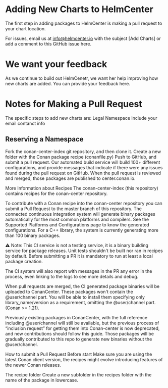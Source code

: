 # Adding New Charts to HelmCenter

The first step in adding packages to HelmCenter is making a pull request to your chart location. 

For issues, email us at info@helmcenter.io with the subject [Add Charts] or add a comment to this GitHub issue here.

# We want your feedback

As we continue to build out HelmCenetr, we want her help improving how new charts are added. You can provide your feedback here.

# Notes for Making a Pull Request

The specific steps to add new charts are:
Legal
Namespace
Include your email contanct info

## Reserving a Namespace

Fork the conan-center-index git repository, and then clone it.
Create a new folder with the Conan package recipe (conanfile.py)
Push to GitHub, and submit a pull request.
Our automated build service will build 100+ different configurations, and provide messages that indicate if there were any issues found during the pull request on GitHub.
When the pull request is reviewed and merged, those packages are published to center.conan.io.

More Information about Recipes
The conan-center-index (this repository) contains recipes for the conan-center repository.

To contribute with a Conan recipe into the conan-center repository you can submit a Pull Request to the master branch of this repository. The connected continuous integration system will generate binary packages automatically for the most common platforms and compilers. See the Supported Platforms and Configurations page to know the generated configurations. For a C++ library, the system is currently generating more than 100 binary packages.

⚠️ Note: This CI service is not a testing service, it is a binary building service for package releases. Unit tests shouldn't be built nor ran in recipes by default. Before submitting a PR it is mandatory to run at least a local package creation.

The CI system will also report with messages in the PR any error in the process, even linking to the logs to see more details and debug.

When pull requests are merged, the CI generated package binaries will be uploaded to ConanCenter. These packages won't contain the @user/channel part. You will be able to install them specifying only library_name/version as a requirement, omitting the @user/channel part. (Conan >= 1.21).

Previously existing packages in ConanCenter, with the full reference including @user/channel will still be available, but the previous process of “inclusion request” for getting them into Conan-center is now deprecated, and new contributions should follow this guide. Those packages will be gradually contributed to this repo to generate new binaries without the @user/channel.

How to submit a Pull Request
Before start
Make sure you are using the latest Conan client version, the recipes might evolve introducing features of the newer Conan releases.

The recipe folder
Create a new subfolder in the recipes folder with the name of the package in lowercase.
